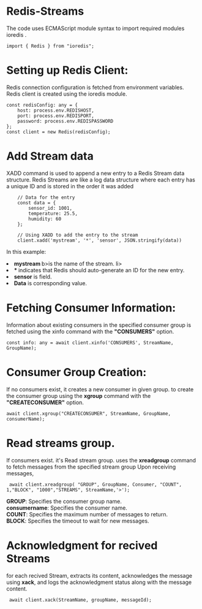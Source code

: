 # Redis-Streams

The code uses ECMAScript module syntax to import required modules ioredis .
```
import { Redis } from "ioredis";
```

# Setting up Redis Client:

Redis connection configuration is fetched from environment variables.
Redis client is created using the ioredis module.

```
const redisConfig: any = {
    host: process.env.REDISHOST,
    port: process.env.REDISPORT,
    password: process.env.REDISPASSWORD
};
const client = new Redis(redisConfig);
```

# Add  Stream data 
XADD command is used to append a new entry to a Redis Stream data structure. Redis Streams are like a log data structure where each entry has a unique ID and is stored in the order it was added
```
    // Data for the entry
    const data = {
        sensor_id: 1001,
        temperature: 25.5,
        humidity: 60
    };

    // Using XADD to add the entry to the stream
    client.xadd('mystream', '*', 'sensor', JSON.stringify(data))

```
In this example:

<li> <b>mystream </b>b>is the name of the stream. </b>li> 
<li> <b>* </b> indicates that Redis should auto-generate an ID for the new entry. </li> 
<li> <b>sensor</b> is field.</li>
<li> <b>Data</b> is corresponding value.</li>

 # Fetching Consumer Information:

Information about existing consumers in the specified consumer group is fetched using the xinfo command with the <b>"CONSUMERS"</b> option.
```
const info: any = await client.xinfo('CONSUMERS', StreamName, GroupName);
```
# Consumer Group Creation:
If no consumers exist, it creates a new consumer in given group.
to create the consumer group using the <b>xgroup</b> command with the <b>"CREATECONSUMER"</b> option.
```
await client.xgroup("CREATECONSUMER", StreamName, GroupName, consumerName);
```
# Read streams group.
If consumers exist. it's Read stream group. uses the <b>xreadgroup</b> command to fetch messages from the specified stream group 
Upon receiving messages,

```
 await client.xreadgroup( "GROUP", GroupName, Consumer, "COUNT", 1,"BLOCK", "1000","STREAMS", StreamName,'>');
```
<b>GROUP</b>: Specifies the consumer group name. </br>
<b>consumername</b>: Specifies the consumer name.</br>
<b>COUNT</b>: Specifies the maximum number of messages to return.</br>
<b>BLOCK</b>: Specifies the timeout to wait for new messages.</br>

# Acknowledgment for recived Streams
for each recived Stream, extracts its content, acknowledges the message using <b>xack</b>, and logs the acknowledgment status along with the message content.

```
 await client.xack(StreamName, groupName, messageId);
```

